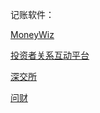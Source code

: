 记账软件：

[MoneyWiz](https://sspai.com/post/48305)

[投资者关系互动平台](http://ir.p5w.net/)

[深交所](http://www.szse.cn/index/index.html)

[问财](http://www.iwencai.com/unifiedwap/home/index)
